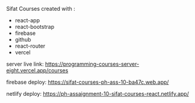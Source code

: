 Sifat Courses created with :
* react-app
* react-bootstrap
* firebase
* github
* react-router
* vercel

server live link:
https://programming-courses-server-eight.vercel.app/courses


firebase deploy:
https://sifat-courses-ph-ass-10-ba47c.web.app/

netlify deploy:
https://ph-assaignment-10-sifat-courses-react.netlify.app/